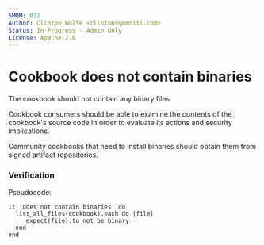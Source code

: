```yaml
---
SMQM: 012
Author: Clinton Wolfe <clintons@omniti.com>
Status: In Progress - Admin Only
License: Apache-2.0
---
```


# Cookbook does not contain binaries

The cookbook should not contain any binary files.

Cookbook consumers should be able to examine the contents of the
cookbook's source code in order to evaluate its actions and security
implications.

Community cookbooks that need to install binaries should obtain them
from signed artifact repositories.

### Verification

Pseudocode:

    it 'does not contain binaries' do
      list_all_files(cookbook).each do |file|
         expect(file).to_not be binary
      end
    end
